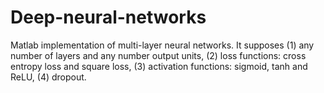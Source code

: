 Deep-neural-networks
====================
Matlab implementation of multi-layer neural networks. It supposes 
(1) any number of layers and any number output units,
(2) loss functions: cross entropy loss and square loss,
(3) activation functions: sigmoid, tanh and ReLU,
(4) dropout.
